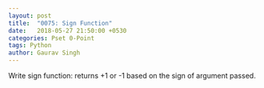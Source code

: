 ```yaml
---
layout: post
title:  "0075: Sign Function"
date:   2018-05-27 21:50:00 +0530
categories: Pset 0-Point
tags: Python
author: Gaurav Singh
---
```


Write sign function: returns +1 or -1 based on the sign of argument passed.
